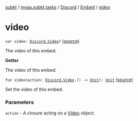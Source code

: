 [subkt](../../../index.md) / [myaa.subkt.tasks](../../index.md) / [Discord](../index.md) / [Embed](index.md) / [video](./video.md)

# video

`var video: `[`Discord.Video`](../-video/index.md)`?` [(source)](https://github.com/Myaamori/SubKt/blob/0.1.7/src/main/kotlin/myaa/subkt/tasks/discordtask.kt#L309)

The video of this embed.

**Getter**

The video of this embed.

`fun video(action: `[`Discord.Video`](../-video/index.md)`.() -> `[`Unit`](https://kotlinlang.org/api/latest/jvm/stdlib/kotlin/-unit/index.html)`): `[`Unit`](https://kotlinlang.org/api/latest/jvm/stdlib/kotlin/-unit/index.html) [(source)](https://github.com/Myaamori/SubKt/blob/0.1.7/src/main/kotlin/myaa/subkt/tasks/discordtask.kt#L368)

Set the video of this embed.

### Parameters

`action` - A closure acting on a [Video](../-video/index.md) object.